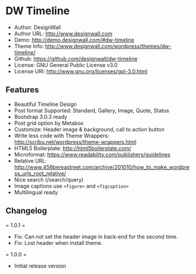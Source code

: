 DW Timeline
=========
 - Author: DesignWall
 - Author URL: http://www.designwall.com
 - Demo: http://demo.designwall.com/#dw-timeline
 - Theme Info: http://www.designwall.com/wordpress/themes/dw-timeline/
 - Github: https://github.com/designwall/dw-timeline
 - License: GNU General Public License v3.0
 - License URI: http://www.gnu.org/licenses/gpl-3.0.html

Features
-----------
 - Beautiful Timeline Design
 - Post format Supported: Standard, Gallery, Image, Quote, Status
 - Bootstrap 3.0.3 ready
 - Post grid option by Metabox
 - Customize: Header image & background, call to action button
 - Write less code with Theme Wrappers: http://scribu.net/wordpress/theme-wrappers.html
 - HTML5 Boilerplate: http://html5boilerplate.com/
 - Microformat: https://www.readability.com/publishers/guidelines
 - Relative URL: http://www.456bereastreet.com/archive/201010/how_to_make_wordpress_urls_root_relative/
 - Nice search (/search/query)
 - Image captions use `<figure>` and `<figcaption>`
 - Multilingual ready

Changelog
--------------
= 1.0.1 =
- Fix: Can not set the header image in back-end for the second time.
- Fix: Lost header when install theme.

= 1.0.0 =
 - Initial release version